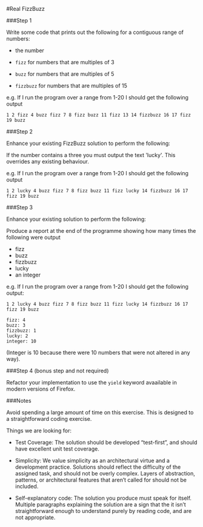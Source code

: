 #Real FizzBuzz

###Step 1

Write some code that prints out the following for a contiguous range of numbers:

 - the number

 - `fizz` for numbers that are multiples of 3

 - `buzz` for numbers that are multiples of 5

 - `fizzbuzz` for numbers that are multiples of 15

 
e.g. If I run the program over a range from 1-20 I should get the following output

    1 2 fizz 4 buzz fizz 7 8 fizz buzz 11 fizz 13 14 fizzbuzz 16 17 fizz 19 buzz

###Step 2

Enhance your existing FizzBuzz solution to perform the following:

If the number contains a three you must output the text 'lucky'. This overrides any existing behaviour.

e.g. If I run the program over a range from 1-20 I should get the following output

    1 2 lucky 4 buzz fizz 7 8 fizz buzz 11 fizz lucky 14 fizzbuzz 16 17 fizz 19 buzz

###Step 3

Enhance your existing solution to perform the following:

Produce a report at the end of the programme showing how many times the following were output

 - fizz
 - buzz
 - fizzbuzz
 - lucky
 - an integer

e.g. If I run the program over a range from 1-20 I should get the following output:

    1 2 lucky 4 buzz fizz 7 8 fizz buzz 11 fizz lucky 14 fizzbuzz 16 17 fizz 19 buzz
     
    fizz: 4
    buzz: 3
    fizzbuzz: 1
    lucky: 2
    integer: 10

 (Integer is 10 because there were 10 numbers that were not altered in any way).

###Step 4 (bonus step and not required)

Refactor your implementation to use the `yield` keyword avaailable in modern versions of Firefox.

###Notes

Avoid spending a large amount of time on this exercise. This is designed to a straightforward coding exercise.

Things we are looking for:

 - Test Coverage: The solution should be developed “test-first”, and should have excellent unit test coverage.

 - Simplicity: We value simplicity as an architectural virtue and a development practice. Solutions should reflect the difficulty of the assigned task, and should not be overly complex. Layers of abstraction, patterns, or architectural features that aren’t called for should not be included.

 - Self-explanatory code: The solution you produce must speak for itself. Multiple paragraphs explaining the solution are a sign that the it isn’t straightforward enough to understand purely by reading code, and are not appropriate.

